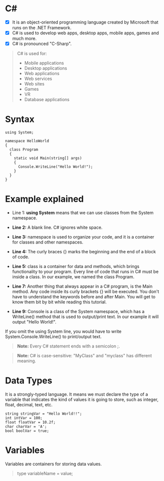 # C#
- [x] It is an object-oriented programming language created by Microsoft that runs on the .NET Framework.
- [x] C# is used to develop web apps, desktop apps, mobile apps, games and much more.
- [x] C# is pronounced "C-Sharp".

> C# is used for:
>* Mobile applications
>* Desktop applications
>* Web applications
>* Web services
>* Web sites
>* Games
>* VR
>* Database applications

# Syntax

```
using System;

namespace HelloWorld
{
  class Program
  {
    static void Main(string[] args)
    {
      Console.WriteLine("Hello World!");    
    }
  }
}
```

# Example explained

- Line 1: **using System** means that we can use classes from the System namespace.
- **Line 2:** A blank line. C# ignores white space.

- **Line 3:** namespace is used to organize your code, and it is a container for classes and other namespaces.

- **Line 4:** The curly braces {} marks the beginning and the end of a block of code.

- **Line 5:** class is a container for data and methods, which brings functionality to your program. Every line of code that runs in C# must be inside a class. In our example, we named the class Program.

- **Line 7:** Another thing that always appear in a C# program, is the Main method. Any code inside its curly brackets {} will be executed. You don't have to understand the keywords before and after Main. You will get to know them bit by bit while reading this tutorial.

- **Line 9:** Console is a class of the System namespace, which has a WriteLine() method that is used to output/print text. In our example it will output "Hello World!".

If you omit the using System line, you would have to write System.Console.WriteLine() to print/output text.

> **Note:** Every C# statement ends with a semicolon ;.

> **Note:** C# is case-sensitive: "MyClass" and "myclass" has different meaning.

# Data Types
It is a strongly-typed language. It means we must declare the type of a variable that indicates the kind of values it is going to store, such as integer, float, decimal, text, etc.
```
string stringVar = "Hello World!!";
int intVar = 100;
float floatVar = 10.2f;
char charVar = 'A';
bool boolVar = true;
```

# Variables
Variables are containers for storing data values.

> type variableName = value;